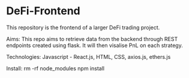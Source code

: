 # DeFi-Frontend

This repository is the frontend of a larger DeFi trading project.

Aims:
This repo aims to retrieve data from the backend through REST endpoints created using flask. It will then visalise PnL on each strategy.

Technologies:
Javascript - React.js, HTML, CSS, axios.js, ethers.js

Install:
rm -rf node_modules
npm install
